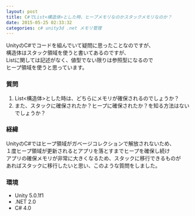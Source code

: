 ```yaml
---
layout: post
title: C#でList<構造体>とした時、ヒープメモリなのかスタックメモリなのか？
date: 2015-05-25 02:33:32
categories: c# unity3d .net メモリ管理
---
```

<p>UnityのC#でコードを組んでいて疑問に思ったことなのですが、<br>
構造体はスタック領域を使うと書いてあるのですが、<br>
Listに関しては記述がなく、値型でない限りは参照型になるので<br>
ヒープ領域を使うと思っています。</p>

<h3>質問</h3>

<ol>
<li>List&lt;構造体>とした時は、どちらにメモリが確保されるのでしょうか？</li>
<li>また、スタックに確保されたか？ヒープに確保されたか？を知る方法はないでしょうか？</li>
</ol>

<h3>経緯</h3>

<p>UnityのC#ではヒープ領域がガベージコレクションで解放されないため、<br>
１度ヒープ領域が更新されるとアプリを落とすまでヒープを確保し続け<br>
アプリの確保メモリが非常に大きくなるため、スタックに移行できるものが<br>
あればスタックに移行したいと思い、このような質問をしました。</p>

<h3>環境</h3>

<ul>
<li>Unity 5.0.1f1</li>
<li>.NET 2.0</li>
<li>C# 4.0</li>
</ul>
